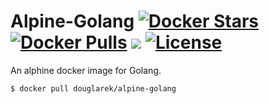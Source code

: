 # Alpine-Golang [![Docker Stars](https://img.shields.io/docker/stars/douglarek/alpine-golang.svg?style=flat-square)](https://hub.docker.com/r/douglarek/alpine-golang/) [![Docker Pulls](https://img.shields.io/docker/pulls/douglarek/alpine-golang.svg?style=flat-square)](https://hub.docker.com/r/douglarek/alpine-golang/) [![](https://images.microbadger.com/badges/image/douglarek/alpine-golang.svg)](https://microbadger.com/images/douglarek/alpine-golang "Get your own image badge on microbadger.com") [![License](https://img.shields.io/badge/license-mit-blue.svg?style=flat-square)](https://raw.githubusercontent.com/douglarek/alphine-golang/master/LICENSE)

An alphine docker image for Golang.

```
$ docker pull douglarek/alpine-golang
```
 